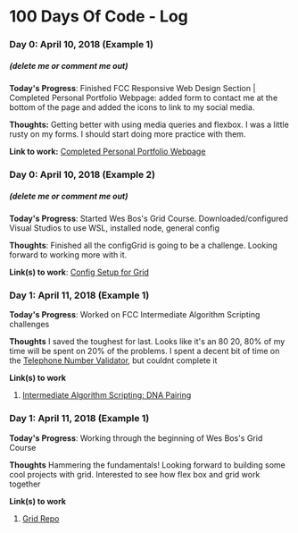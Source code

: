 # 100 Days Of Code - Log

### Day 0: April 10, 2018 (Example 1)
##### (delete me or comment me out)

**Today's Progress**: Finished FCC Responsive Web Design Section | Completed Personal Portfolio Webpage: added form to contact me at the bottom of the page and added the icons to link to my social media. 

**Thoughts:** Getting better with using media queries and flexbox. I was a little rusty on my forms. I should start doing more practice with them. 

**Link to work:** [Completed Personal Portfolio Webpage](https://codepen.io/jdwy215/pen/dmKmWZ)

### Day 0: April 10, 2018 (Example 2)
##### (delete me or comment me out)

**Today's Progress**: Started Wes Bos's Grid Course. Downloaded/configured Visual Studios to use WSL, installed node, general config

**Thoughts**: Finished all the configGrid is going to be a challenge. Looking forward to working more with it. 

**Link(s) to work**: [Config Setup for Grid](https://github.com/dwyfrequency/css-grid-1/blob/master/02%20-%20Starter%20Files%20and%20Tooling%20Setup/test-START.html)


### Day 1: April 11, 2018 (Example 1)

**Today's Progress**: Worked on FCC Intermediate Algorithm Scripting challenges

**Thoughts** I saved the toughest for last. Looks like it's an 80 20, 80% of my time will be spent on 20% of the problems. I spent a decent bit of time on the [Telephone Number Validator](https://beta.freecodecamp.org/en/challenges/javascript-algorithms-and-data-structures-projects/telephone-number-validator), but couldnt complete it 

**Link(s) to work**
1. [Intermediate Algorithm Scripting: DNA Pairing](https://beta.freecodecamp.org/en/challenges/intermediate-algorithm-scripting/dna-pairing)

### Day 1: April 11, 2018 (Example 1)

**Today's Progress**: Working through the beginning of Wes Bos's Grid Course 

**Thoughts** Hammering the fundamentals! Looking forward to building some cool projects with grid. Interested to see how flex box and grid work together

**Link(s) to work**
1. [Grid Repo](https://github.com/dwyfrequency/css-grid-1)

